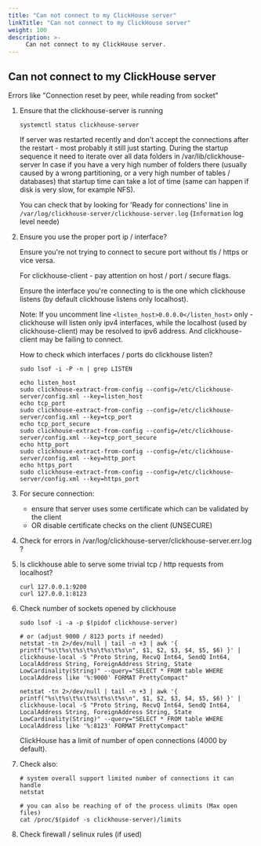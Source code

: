 ```yaml
---
title: "Can not connect to my ClickHouse server"
linkTitle: "Can not connect to my ClickHouse server"
weight: 100
description: >-
     Can not connect to my ClickHouse server.
---
```


## Can not connect to my ClickHouse server

Errors like 
"Connection reset by peer, while reading from socket"

1. Ensure that the clickhouse-server is running

   ```
   systemctl status clickhouse-server
   ```

   If server was restarted recently and don't accept the connections after the restart - most probably it still just starting. 
   During the startup sequence it need to iterate over all data folders in /var/lib/clickhouse-server 
   In case if you have a very high number of folders there (usually caused by a wrong partitioning, or a very high number of tables / databases)
   that startup time can take a lot of time (same can happen if disk is very slow, for example NFS).
   
   You can check that by looking for 'Ready for connections' line in `/var/log/clickhouse-server/clickhouse-server.log` (`Information` log level neede)
   
2. Ensure you use the proper port ip / interface?

   Ensure you're not trying to connect to secure port without tls / https or vice versa.

   For clickhouse-client - pay attention on host / port / secure flags.

   Ensure the interface you're connecting to is the one which clickhouse listens (by default clickhouse listens only localhost).

   Note: If you uncomment line `<listen_host>0.0.0.0</listen_host>` only - clickhouse will listen only ipv4 interfaces,
   while the localhost (used by clickhouse-client) may be resolved to ipv6 address. And clickhouse-client may be failing to connect.


   How to check which interfaces / ports do clickhouse listen?

   ```
   sudo lsof -i -P -n | grep LISTEN

   echo listen_host
   sudo clickhouse-extract-from-config --config=/etc/clickhouse-server/config.xml --key=listen_host
   echo tcp_port
   sudo clickhouse-extract-from-config --config=/etc/clickhouse-server/config.xml --key=tcp_port
   echo tcp_port_secure
   sudo clickhouse-extract-from-config --config=/etc/clickhouse-server/config.xml --key=tcp_port_secure
   echo http_port
   sudo clickhouse-extract-from-config --config=/etc/clickhouse-server/config.xml --key=http_port
   echo https_port
   sudo clickhouse-extract-from-config --config=/etc/clickhouse-server/config.xml --key=https_port
   ```

3. For secure connection:
   - ensure that server uses some certificate which can be validated by the client
   - OR disable certificate checks on the client (UNSECURE)

4. Check for errors in /var/log/clickhouse-server/clickhouse-server.err.log ?

5. Is clickhouse able to serve some trivial tcp / http requests from localhost?

   ```
   curl 127.0.0.1:9200
   curl 127.0.0.1:8123
   ```

6. Check number of sockets opened by clickhouse

   ```
   sudo lsof -i -a -p $(pidof clickhouse-server)
   
   # or (adjust 9000 / 8123 ports if needed)
   netstat -tn 2>/dev/null | tail -n +3 | awk '{ printf("%s\t%s\t%s\t%s\t%s\t%s\n", $1, $2, $3, $4, $5, $6) }' | clickhouse-local -S "Proto String, RecvQ Int64, SendQ Int64, LocalAddress String, ForeignAddress String, State LowCardinality(String)" --query="SELECT * FROM table WHERE LocalAddress like '%:9000' FORMAT PrettyCompact"
   
   netstat -tn 2>/dev/null | tail -n +3 | awk '{ printf("%s\t%s\t%s\t%s\t%s\t%s\n", $1, $2, $3, $4, $5, $6) }' | clickhouse-local -S "Proto String, RecvQ Int64, SendQ Int64, LocalAddress String, ForeignAddress String, State LowCardinality(String)" --query="SELECT * FROM table WHERE LocalAddress like '%:8123' FORMAT PrettyCompact"
   ```

   ClickHouse has a limit of number of open connections (4000 by default).

7. Check also:

   ```
   # system overall support limited number of connections it can handle
   netstat
   
   # you can also be reaching of of the process ulimits (Max open files)
   cat /proc/$(pidof -s clickhouse-server)/limits
   ```

8. Check firewall / selinux rules (if used)
